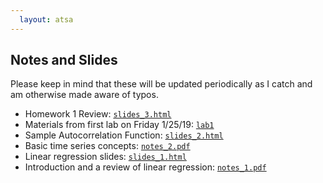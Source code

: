 ```yaml
---
  layout: atsa
---
```

  
Notes and Slides
-------

Please keep in mind that these will be updated periodically as I catch and am otherwise made aware of typos.

* Homework 1 Review: [`slides_3.html`](https://maryclare.github.io/atsa/content/slides/slides_3.html)
* Materials from first lab on Friday 1/25/19: [`lab1`](https://github.com/maryclare/atsa/tree/master/content/labs/lab1)
* Sample Autocorrelation Function: [`slides_2.html`](https://maryclare.github.io/atsa/content/slides/slides_2.html)
* Basic time series concepts: [`notes_2.pdf`](https://maryclare.github.io/atsa/content/notes/notes_2.pdf)
* Linear regression slides: [`slides_1.html`](https://maryclare.github.io/atsa/content/slides/slides_1.html)
* Introduction and a review of linear regression: [`notes_1.pdf`](https://maryclare.github.io/atsa/content/notes/notes_1.pdf)
